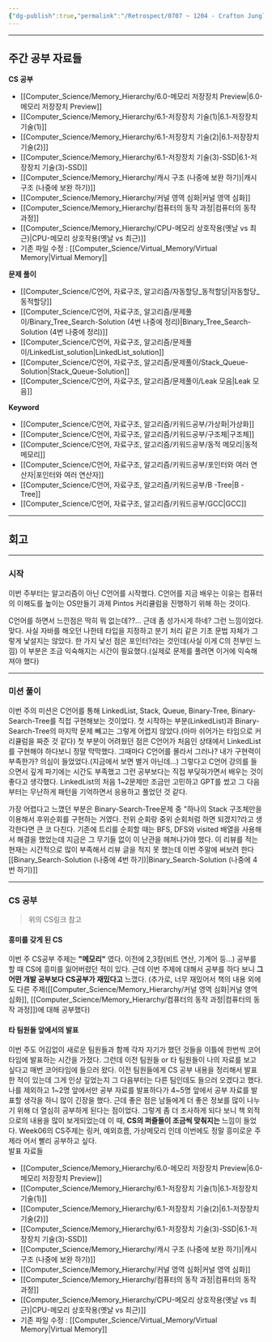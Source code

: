 ```yaml
---
{"dg-publish":true,"permalink":"/Retrospect/0707 ~ 1204 - Crafton Jungle/Week05_0808~0814/","noteIcon":"","created":"2025-08-15T00:12:58.170+09:00","updated":"2025-09-05T01:38:03.770+09:00"}
---
```


---
## 주간 공부 자료들 


**CS 공부** 
- [[Computer_Science/Memory_Hierarchy/6.0-메모리 저장장치 Preview\|6.0-메모리 저장장치 Preview]]
- [[Computer_Science/Memory_Hierarchy/6.1-저장장치 기술(1)\|6.1-저장장치 기술(1)]]
- [[Computer_Science/Memory_Hierarchy/6.1-저장장치 기술(2)\|6.1-저장장치 기술(2)]]
- [[Computer_Science/Memory_Hierarchy/6.1-저장장치 기술(3)-SSD\|6.1-저장장치 기술(3)-SSD]]
- [[Computer_Science/Memory_Hierarchy/캐시 구조 (나중에 보완 하기)\|캐시 구조 (나중에 보완 하기)]]
- [[Computer_Science/Memory_Hierarchy/커널 영역 심화\|커널 영역 심화]]
- [[Computer_Science/Memory_Hierarchy/컴퓨터의 동작 과정\|컴퓨터의 동작 과정]]
- [[Computer_Science/Memory_Hierarchy/CPU-메모리 상호작용(옛날 vs 최근)\|CPU-메모리 상호작용(옛날 vs 최근)]]
- 기존 파일 수정 : [[Computer_Science/Virtual_Memory/Virtual Memory\|Virtual Memory]]

**문제 풀이** 
- [[Computer_Science/C언어, 자료구조, 알고리즘/자동할당_동적할당\|자동할당_동적할당]]
- [[Computer_Science/C언어, 자료구조, 알고리즘/문제풀이/Binary_Tree_Search-Solution (4번 나중에 정리)\|Binary_Tree_Search-Solution (4번 나중에 정리)]]
- [[Computer_Science/C언어, 자료구조, 알고리즘/문제풀이/LinkedList_solution\|LinkedList_solution]]
- [[Computer_Science/C언어, 자료구조, 알고리즘/문제풀이/Stack_Queue-Solution\|Stack_Queue-Solution]]
- [[Computer_Science/C언어, 자료구조, 알고리즘/문제풀이/Leak  모음\|Leak  모음]]

**Keyword** 
- [[Computer_Science/C언어, 자료구조, 알고리즘/키워드공부/가상화\|가상화]]
- [[Computer_Science/C언어, 자료구조, 알고리즘/키워드공부/구조체\|구조체]]
- [[Computer_Science/C언어, 자료구조, 알고리즘/키워드공부/동적 메모리\|동적 메모리]]
- [[Computer_Science/C언어, 자료구조, 알고리즘/키워드공부/포인터와 여러 연산자\|포인터와 여러 연산자]]
- [[Computer_Science/C언어, 자료구조, 알고리즘/키워드공부/B -Tree\|B -Tree]]
- [[Computer_Science/C언어, 자료구조, 알고리즘/키워드공부/GCC\|GCC]]

---
## 회고 

---
### 시작 
이번 주부터는 알고리즘이 아닌 C언어를 시작했다. C언어를 지금 배우는 이유는 컴퓨터의 이해도를 높이는 OS만들기 과제 Pintos 커리큘럼을 진행하기 위해 하는 것이다.

C언어를 하면서 느낀점은 딱히 뭐 없는데??... 근데 좀 성가시게 하네? 그런 느낌이었다. 맞다. 사실 자바를 해오던 나한테 타입을 지정하고 분기 처리 같은 기초 문법 자체가 그렇게 낯설지는 않았다. 한 가지 낯선 점은 포인터?라는 것인데(사실 이게 C의 전부인 느낌) 이 부분은 조금 익숙해지는 시간이 필요했다.(실제로 문제를 풀려면 이거에 익숙해져야 했다)

---
### 미션 풀이
이번 주의 미션은 C언어를 통해 LinkedList, Stack, Queue, Binary-Tree, Binary-Search-Tree를 직접 구현해보는 것이었다.
첫 시작하는 부분(LinkedList)과 Binary-Search-Tree의 마지막 문제 빼고는 그렇게 어렵지 않았다.(아마 쉬어가는 타임으로 커리큘럼을 짜준 것 같다) 
첫 부분이 어려웠던 점은 C언어가 처음인 상태에서 LinkedList를 구현해야 하다보니 정말 막막했다. 그때마다 C언어를 몰라서 그러나? 내가 구현력이 부족한가? 의심이 들었었다.(지금에서 보면 별거 아닌데...)
그렇다고 C언어 강의를 들으면서 깊게 파기에는 시간도 부족했고 그런 공부보다는 직접 부딪혀가면서 배우는 것이 좋다고 생각했다. LinkedList의 처음 1~2문제만 조금만 고민하고 GPT를 썼고 그 다음부터는 무난하게 패턴을 기억하면서 응용하고 풀었던 것 같다.

가장 어렵다고 느꼈던 부분은 Binary-Search-Tree문제 중 "하나의 Stack 구조체만을 이용해서 후위순회를 구현하는 거였다. 전위 순회랑 중위 순회처럼 하면 되겠지?라고 생각한다면 큰 코 다친다. 기존에 트리를 순회할 때는 BFS, DFS와 visited 배열을 사용해서 해결을 했었는데 지금은 그 무기들 없이 이 난관을 헤쳐나가야 했다. 이 리뷰를 적는 현재는 시간적으로 많이 부족해서 리뷰 글을 적지 못 했는데 이번 주말에 써보려 한다 [[Binary_Search-Solution (나중에 4번 하기)\|Binary_Search-Solution (나중에 4번 하기)]]


---
### CS 공부 
> 위의 CS링크 참고 

#### 흥미를 갖게 된 CS 
이번 주 CS공부 주제는 **"메모리"** 였다. 이전에 2,3장(비트 연산, 기계어 등...) 공부를 할 때 CS에 흥미를 잃어버렸던 적이 있다. 근데 이번 주제에 대해서 공부를 하다 보니 **그 어떤 개발 공부보다 CS공부가 재밌다고** 느꼈다. (추가로, 너무 재밌어서 책의 내용 외에도 다른 주제([[Computer_Science/Memory_Hierarchy/커널 영역 심화\|커널 영역 심화]], [[Computer_Science/Memory_Hierarchy/컴퓨터의 동작 과정\|컴퓨터의 동작 과정]])에 대해 공부했다)

#### 타 팀원들 앞에서의 발표 
이번 주도 어김없이 새로운 팀원들과 함께 각자 자기가 했던 것들을 이틀에 한번씩 코어타임에 발표하는 시간을 가졌다.
그런데 이전 팀원들 or 타 팀원들이 나의 자료를 보고 싶다고 매번 코어타임에 들으러 왔다.
이전 팀원들에게 CS 공부 내용을 정리해서 발표한 적이 있는데 그게 인상 깊었는지 그 다음부터는 다른 팀인데도 들으러 오겠다고 했다. 나를 제외하고 1~2명 앞에서만 공부 자료를 발표하다가 4~5명 앞에서 공부 자료를 발표할 생각을 하니 많이 긴장을 했다. 근데 좋은 점은 남들에게 더 좋은 정보를 많이 나누기 위해 더 열심히 공부하게 된다는 점이었다. 
그렇게 좀 더 조사하게 되다 보니 책 외적으로의 내용을 많이 보게되었는데 이 때, **CS의 퍼즐들이 조금씩 맞춰지는** 느낌이 들었다. Week06의 CS주제는 링커, 예외흐름, 가상메모리 인데 이번에도 정말 흥미로운 주제라 어서 빨리 공부하고 싶다.
<BR>
발표 자료들 

- [[Computer_Science/Memory_Hierarchy/6.0-메모리 저장장치 Preview\|6.0-메모리 저장장치 Preview]]
- [[Computer_Science/Memory_Hierarchy/6.1-저장장치 기술(1)\|6.1-저장장치 기술(1)]]
- [[Computer_Science/Memory_Hierarchy/6.1-저장장치 기술(2)\|6.1-저장장치 기술(2)]]
- [[Computer_Science/Memory_Hierarchy/6.1-저장장치 기술(3)-SSD\|6.1-저장장치 기술(3)-SSD]]
- [[Computer_Science/Memory_Hierarchy/캐시 구조 (나중에 보완 하기)\|캐시 구조 (나중에 보완 하기)]]
- [[Computer_Science/Memory_Hierarchy/커널 영역 심화\|커널 영역 심화]]
- [[Computer_Science/Memory_Hierarchy/컴퓨터의 동작 과정\|컴퓨터의 동작 과정]]
- [[Computer_Science/Memory_Hierarchy/CPU-메모리 상호작용(옛날 vs 최근)\|CPU-메모리 상호작용(옛날 vs 최근)]]
- 기존 파일 수정 : [[Computer_Science/Virtual_Memory/Virtual Memory\|Virtual Memory]]